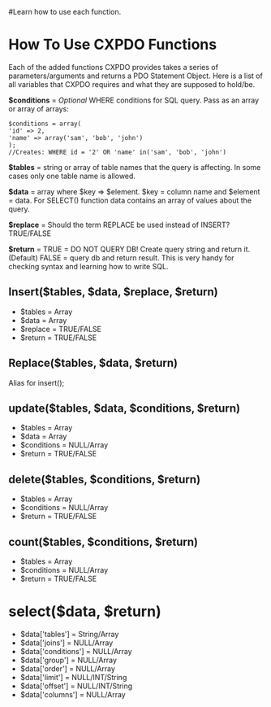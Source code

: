 #Learn how to use each function.

# How To Use CXPDO Functions #

Each of the added functions CXPDO provides takes a series of parameters/arguments and returns a PDO Statement Object. Here is a list of all variables that CXPDO requires and what they are supposed to hold/be.

**$conditions** = _Optional_ WHERE conditions for SQL query. Pass as an array or array of arrays:
```
$conditions = array(
'id' => 2,
'name' => array('sam', 'bob', 'john')
);
//Creates: WHERE id = '2' OR 'name' in('sam', 'bob', 'john')
```

**$tables** = string or array of table names that the query is affecting. In some cases only one table name is allowed.

**$data** = array where $key => $element. $key = column name and $element = data. For SELECT() function data contains an array of values about the query.

**$replace** = Should the term REPLACE be used instead of INSERT? TRUE/FALSE

**$return** = TRUE = DO NOT QUERY DB! Create query string and return it. (Default) FALSE = query db and return result. This is very handy for checking syntax and learning how to write SQL.


## Insert($tables, $data, $replace, $return) ##

  * $tables = Array
  * $data = Array
  * $replace = TRUE/FALSE
  * $return = TRUE/FALSE

## Replace($tables, $data, $return) ##
Alias for insert();


## update($tables, $data, $conditions, $return) ##

  * $tables = Array
  * $data = Array
  * $conditions = NULL/Array
  * $return = TRUE/FALSE


## delete($tables, $conditions, $return) ##

  * $tables = Array
  * $conditions = NULL/Array
  * $return = TRUE/FALSE


## count($tables, $conditions, $return) ##

  * $tables = Array
  * $conditions = NULL/Array
  * $return = TRUE/FALSE



# select($data, $return) #

  * $data['tables'] = String/Array
  * $data['joins'] = NULL/Array
  * $data['conditions'] = NULL/Array
  * $data['group'] = NULL/Array
  * $data['order'] = NULL/Array
  * $data['limit'] = NULL/INT/String
  * $data['offset'] = NULL/INT/String
  * $data['columns'] = NULL/Array